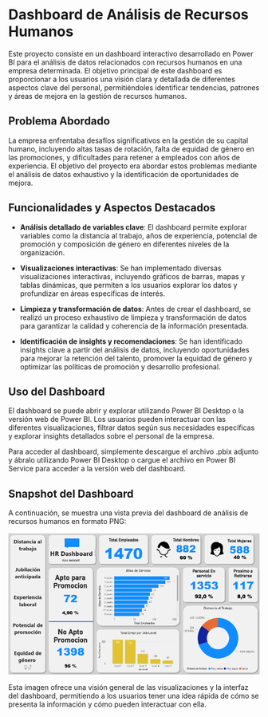 # Dashboard de Análisis de Recursos Humanos

Este proyecto consiste en un dashboard interactivo desarrollado en Power BI para el análisis de datos relacionados con recursos humanos en una empresa determinada. El objetivo principal de este dashboard es proporcionar a los usuarios una visión clara y detallada de diferentes aspectos clave del personal, permitiéndoles identificar tendencias, patrones y áreas de mejora en la gestión de recursos humanos.

## Problema Abordado

La empresa enfrentaba desafíos significativos en la gestión de su capital humano, incluyendo altas tasas de rotación, falta de equidad de género en las promociones, y dificultades para retener a empleados con años de experiencia. El objetivo del proyecto era abordar estos problemas mediante el análisis de datos exhaustivo y la identificación de oportunidades de mejora.

## Funcionalidades y Aspectos Destacados

- **Análisis detallado de variables clave**: El dashboard permite explorar variables como la distancia al trabajo, años de experiencia, potencial de promoción y composición de género en diferentes niveles de la organización.
  
- **Visualizaciones interactivas**: Se han implementado diversas visualizaciones interactivas, incluyendo gráficos de barras, mapas y tablas dinámicas, que permiten a los usuarios explorar los datos y profundizar en áreas específicas de interés.
  
- **Limpieza y transformación de datos**: Antes de crear el dashboard, se realizó un proceso exhaustivo de limpieza y transformación de datos para garantizar la calidad y coherencia de la información presentada.
  
- **Identificación de insights y recomendaciones**: Se han identificado insights clave a partir del análisis de datos, incluyendo oportunidades para mejorar la retención del talento, promover la equidad de género y optimizar las políticas de promoción y desarrollo profesional.

## Uso del Dashboard

El dashboard se puede abrir y explorar utilizando Power BI Desktop o la versión web de Power BI. Los usuarios pueden interactuar con las diferentes visualizaciones, filtrar datos según sus necesidades específicas y explorar insights detallados sobre el personal de la empresa.

Para acceder al dashboard, simplemente descargue el archivo .pbix adjunto y ábralo utilizando Power BI Desktop o cargue el archivo en Power BI Service para acceder a la versión web del dashboard.


## Snapshot del Dashboard

A continuación, se muestra una vista previa del dashboard de análisis de recursos humanos en formato PNG:

![Snapshot del Dashboard](DASHBOARD.png)


Esta imagen ofrece una visión general de las visualizaciones y la interfaz del dashboard, permitiendo a los usuarios tener una idea rápida de cómo se presenta la información y cómo pueden interactuar con ella.
